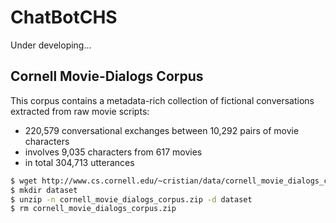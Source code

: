 # ChatBotCHS
Under developing...  
## Cornell Movie-Dialogs Corpus
This corpus contains a metadata-rich collection of fictional conversations extracted from raw movie scripts:

- 220,579 conversational exchanges between 10,292 pairs of movie characters
- involves 9,035 characters from 617 movies
- in total 304,713 utterances

```bash
$ wget http://www.cs.cornell.edu/~cristian/data/cornell_movie_dialogs_corpus.zip
$ mkdir dataset
$ unzip -n cornell_movie_dialogs_corpus.zip -d dataset 
$ rm cornell_movie_dialogs_corpus.zip
```
